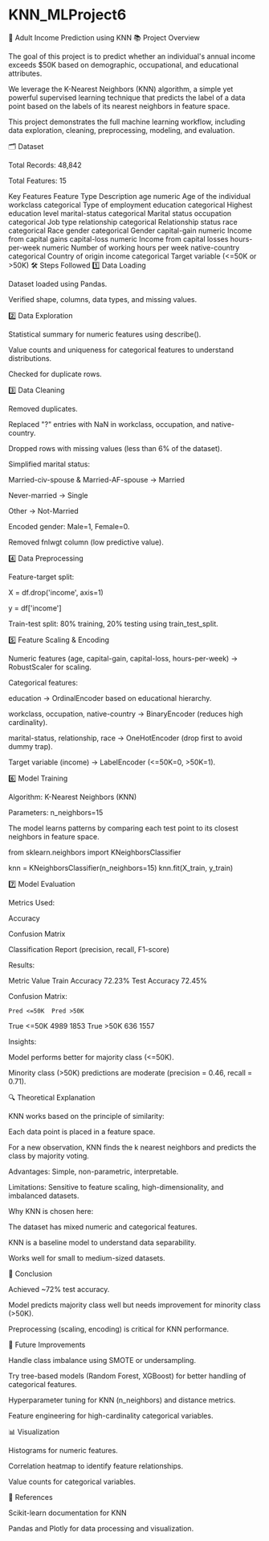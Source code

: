 # KNN_MLProject6

💼 Adult Income Prediction using KNN
📚 Project Overview

The goal of this project is to predict whether an individual's annual income exceeds $50K based on demographic, occupational, and educational attributes.

We leverage the K-Nearest Neighbors (KNN) algorithm, a simple yet powerful supervised learning technique that predicts the label of a data point based on the labels of its nearest neighbors in feature space.

This project demonstrates the full machine learning workflow, including data exploration, cleaning, preprocessing, modeling, and evaluation.

🗂 Dataset


Total Records: 48,842

Total Features: 15

Key Features
Feature	Type	Description
age	numeric	Age of the individual
workclass	categorical	Type of employment
education	categorical	Highest education level
marital-status	categorical	Marital status
occupation	categorical	Job type
relationship	categorical	Relationship status
race	categorical	Race
gender	categorical	Gender
capital-gain	numeric	Income from capital gains
capital-loss	numeric	Income from capital losses
hours-per-week	numeric	Number of working hours per week
native-country	categorical	Country of origin
income	categorical	Target variable (<=50K or >50K)
🛠 Steps Followed
1️⃣ Data Loading

Dataset loaded using Pandas.

Verified shape, columns, data types, and missing values.

2️⃣ Data Exploration

Statistical summary for numeric features using describe().

Value counts and uniqueness for categorical features to understand distributions.

Checked for duplicate rows.

3️⃣ Data Cleaning

Removed duplicates.

Replaced "?" entries with NaN in workclass, occupation, and native-country.

Dropped rows with missing values (less than 6% of the dataset).

Simplified marital status:

Married-civ-spouse & Married-AF-spouse → Married

Never-married → Single

Other → Not-Married

Encoded gender: Male=1, Female=0.

Removed fnlwgt column (low predictive value).

4️⃣ Data Preprocessing

Feature-target split:

X = df.drop('income', axis=1)

y = df['income']

Train-test split: 80% training, 20% testing using train_test_split.

5️⃣ Feature Scaling & Encoding

Numeric features (age, capital-gain, capital-loss, hours-per-week) → RobustScaler for scaling.

Categorical features:

education → OrdinalEncoder based on educational hierarchy.

workclass, occupation, native-country → BinaryEncoder (reduces high cardinality).

marital-status, relationship, race → OneHotEncoder (drop first to avoid dummy trap).

Target variable (income) → LabelEncoder (<=50K=0, >50K=1).

6️⃣ Model Training

Algorithm: K-Nearest Neighbors (KNN)

Parameters: n_neighbors=15

The model learns patterns by comparing each test point to its closest neighbors in feature space.

from sklearn.neighbors import KNeighborsClassifier

knn = KNeighborsClassifier(n_neighbors=15)
knn.fit(X_train, y_train)

7️⃣ Model Evaluation

Metrics Used:

Accuracy

Confusion Matrix

Classification Report (precision, recall, F1-score)

Results:

Metric	Value
Train Accuracy	72.23%
Test Accuracy	72.45%

Confusion Matrix:

	Pred <=50K	Pred >50K
True <=50K	4989	1853
True >50K	636	1557

Insights:

Model performs better for majority class (<=50K).

Minority class (>50K) predictions are moderate (precision = 0.46, recall = 0.71).

🔍 Theoretical Explanation

KNN works based on the principle of similarity:

Each data point is placed in a feature space.

For a new observation, KNN finds the k nearest neighbors and predicts the class by majority voting.

Advantages: Simple, non-parametric, interpretable.

Limitations: Sensitive to feature scaling, high-dimensionality, and imbalanced datasets.

Why KNN is chosen here:

The dataset has mixed numeric and categorical features.

KNN is a baseline model to understand data separability.

Works well for small to medium-sized datasets.

🎯 Conclusion

Achieved ~72% test accuracy.

Model predicts majority class well but needs improvement for minority class (>50K).

Preprocessing (scaling, encoding) is critical for KNN performance.

🚀 Future Improvements

Handle class imbalance using SMOTE or undersampling.

Try tree-based models (Random Forest, XGBoost) for better handling of categorical features.

Hyperparameter tuning for KNN (n_neighbors) and distance metrics.

Feature engineering for high-cardinality categorical variables.

📊 Visualization

Histograms for numeric features.

Correlation heatmap to identify feature relationships.

Value counts for categorical variables.

📝 References

Scikit-learn documentation for KNN

Pandas and Plotly for data processing and visualization.
